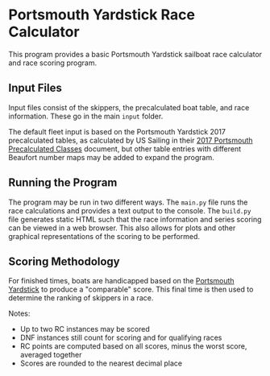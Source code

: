 # Portsmouth Yardstick Race Calculator

This program provides a basic Portsmouth Yardstick sailboat race calculator and race scoring program.

## Input Files

Input files consist of the skippers, the precalculated boat table, and race information. These go in the main `input` folder.

The default fleet input is based on the Portsmouth Yardstick 2017 precalculated tables, as calculated by US Sailing in their [2017 Portsmouth Precalculated Classes](https://www.ussailing.org/wp-content/uploads/2018/01/2017-Portsmouth-Precalculated-Classes.pdf) document, but other table entries with different Beaufort number maps may be added to expand the program.

## Running the Program

The program may be run in two different ways. The `main.py` file runs the race calculations and provides a text output to the console. The `build.py` file generates static HTML such that the race information and series scoring can be viewed in a web browser. This also allows for plots and other graphical representations of the scoring to be performed.

## Scoring Methodology

For finished times, boats are handicapped based on the [Portsmouth Yardstick](https://www.ussailing.org/wp-content/uploads/2018/01/2017-North-American-Portsmouth-Yardstick-Handbook.pdf) to produce a "comparable" score. This final time is then used to determine the ranking of skippers in a race.

Notes:
- Up to two RC instances may be scored
- DNF instances still count for scoring and for qualifying races
- RC points are computed based on all scores, minus the worst score, averaged together
- Scores are rounded to the nearest decimal place
